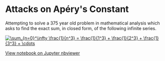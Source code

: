 # Attacks on Apéry's Constant

Attempting to solve a 375 year old problem in mathematical analysis which asks to find the exact sum, in closed form, of the following infinite series.

<a href="https://www.codecogs.com/eqnedit.php?latex=\sum_{n=0}^\infty&space;\frac{1}{n^3}&space;=&space;\frac{1}{1^3}&space;&plus;&space;\frac{1}{2^3}&space;&plus;&space;\frac{1}{3^3}&space;&plus;&space;\cdots" target="_blank"><img src="https://latex.codecogs.com/gif.latex?\sum_{n=0}^\infty&space;\frac{1}{n^3}&space;=&space;\frac{1}{1^3}&space;&plus;&space;\frac{1}{2^3}&space;&plus;&space;\frac{1}{3^3}&space;&plus;&space;\cdots" title="\sum_{n=0}^\infty \frac{1}{n^3} = \frac{1}{1^3} + \frac{1}{2^3} + \frac{1}{3^3} + \cdots" /></a>

[View notebook on Jupyter nbviewer](https://nbviewer.jupyter.org/github/jagrajs/Aperys_Constant/blob/master/Attacks_on_Apéry%27s_Constant.ipynb)
